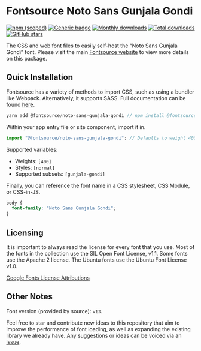 # Fontsource Noto Sans Gunjala Gondi

[![npm (scoped)](https://img.shields.io/npm/v/@fontsource/noto-sans-gunjala-gondi?color=brightgreen)](https://www.npmjs.com/package/@fontsource/noto-sans-gunjala-gondi) [![Generic badge](https://img.shields.io/badge/fontsource-passing-brightgreen)](https://github.com/fontsource/fontsource) [![Monthly downloads](https://badgen.net/npm/dm/@fontsource/noto-sans-gunjala-gondi)](https://github.com/fontsource/fontsource) [![Total downloads](https://badgen.net/npm/dt/@fontsource/noto-sans-gunjala-gondi)](https://github.com/fontsource/fontsource) [![GitHub stars](https://img.shields.io/github/stars/fontsource/fontsource.svg?style=social&label=Star)](https://github.com/fontsource/fontsource/stargazers)

The CSS and web font files to easily self-host the “Noto Sans Gunjala Gondi” font. Please visit the main [Fontsource website](https://fontsource.org/fonts/noto-sans-gunjala-gondi) to view more details on this package.

## Quick Installation

Fontsource has a variety of methods to import CSS, such as using a bundler like Webpack. Alternatively, it supports SASS. Full documentation can be found [here](https://fontsource.org/docs/introduction).

```javascript
yarn add @fontsource/noto-sans-gunjala-gondi // npm install @fontsource/noto-sans-gunjala-gondi
```

Within your app entry file or site component, import it in.

```javascript
import "@fontsource/noto-sans-gunjala-gondi"; // Defaults to weight 400.
```

Supported variables:

- Weights: `[400]`
- Styles: `[normal]`
- Supported subsets: `[gunjala-gondi]`

Finally, you can reference the font name in a CSS stylesheet, CSS Module, or CSS-in-JS.

```css
body {
  font-family: "Noto Sans Gunjala Gondi";
}
```

## Licensing

It is important to always read the license for every font that you use.
Most of the fonts in the collection use the SIL Open Font License, v1.1. Some fonts use the Apache 2 license. The Ubuntu fonts use the Ubuntu Font License v1.0.

[Google Fonts License Attributions](https://fonts.google.com/attribution)

## Other Notes

Font version (provided by source): `v13`.

Feel free to star and contribute new ideas to this repository that aim to improve the performance of font loading, as well as expanding the existing library we already have. Any suggestions or ideas can be voiced via an [issue](https://github.com/fontsource/fontsource/issues).
